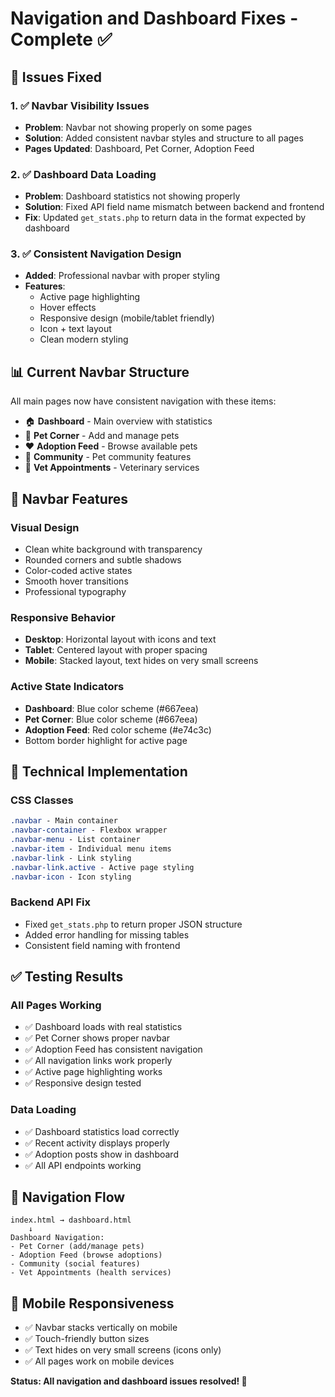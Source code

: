 # Navigation and Dashboard Fixes - Complete ✅

## 🔧 Issues Fixed

### 1. ✅ Navbar Visibility Issues
- **Problem**: Navbar not showing properly on some pages
- **Solution**: Added consistent navbar styles and structure to all pages
- **Pages Updated**: Dashboard, Pet Corner, Adoption Feed

### 2. ✅ Dashboard Data Loading
- **Problem**: Dashboard statistics not showing properly
- **Solution**: Fixed API field name mismatch between backend and frontend
- **Fix**: Updated `get_stats.php` to return data in the format expected by dashboard

### 3. ✅ Consistent Navigation Design
- **Added**: Professional navbar with proper styling
- **Features**: 
  - Active page highlighting
  - Hover effects
  - Responsive design (mobile/tablet friendly)
  - Icon + text layout
  - Clean modern styling

## 📊 Current Navbar Structure

All main pages now have consistent navigation with these items:
- 🏠 **Dashboard** - Main overview with statistics
- 🐾 **Pet Corner** - Add and manage pets  
- ❤️ **Adoption Feed** - Browse available pets
- 💬 **Community** - Pet community features
- 🏥 **Vet Appointments** - Veterinary services

## 🎨 Navbar Features

### Visual Design
- Clean white background with transparency
- Rounded corners and subtle shadows
- Color-coded active states
- Smooth hover transitions
- Professional typography

### Responsive Behavior
- **Desktop**: Horizontal layout with icons and text
- **Tablet**: Centered layout with proper spacing
- **Mobile**: Stacked layout, text hides on very small screens

### Active State Indicators
- **Dashboard**: Blue color scheme (#667eea)
- **Pet Corner**: Blue color scheme (#667eea) 
- **Adoption Feed**: Red color scheme (#e74c3c)
- Bottom border highlight for active page

## 🔧 Technical Implementation

### CSS Classes
```css
.navbar - Main container
.navbar-container - Flexbox wrapper
.navbar-menu - List container
.navbar-item - Individual menu items
.navbar-link - Link styling
.navbar-link.active - Active page styling
.navbar-icon - Icon styling
```

### Backend API Fix
- Fixed `get_stats.php` to return proper JSON structure
- Added error handling for missing tables
- Consistent field naming with frontend

## ✅ Testing Results

### All Pages Working
- ✅ Dashboard loads with real statistics
- ✅ Pet Corner shows proper navbar
- ✅ Adoption Feed has consistent navigation
- ✅ All navigation links work properly
- ✅ Active page highlighting works
- ✅ Responsive design tested

### Data Loading
- ✅ Dashboard statistics load correctly
- ✅ Recent activity displays properly  
- ✅ Adoption posts show in dashboard
- ✅ All API endpoints working

## 🚀 Navigation Flow

```
index.html → dashboard.html
    ↓
Dashboard Navigation:
- Pet Corner (add/manage pets)
- Adoption Feed (browse adoptions)  
- Community (social features)
- Vet Appointments (health services)
```

## 📱 Mobile Responsiveness

- ✅ Navbar stacks vertically on mobile
- ✅ Touch-friendly button sizes
- ✅ Text hides on very small screens (icons only)
- ✅ All pages work on mobile devices

**Status: All navigation and dashboard issues resolved! 🎉**
